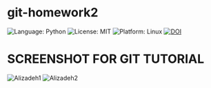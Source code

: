 
# git-homework2
<!-- Badges -->
![Language: Python](https://img.shields.io/badge/Language-Python-blue.svg)
![License: MIT](https://img.shields.io/badge/License-MIT-green.svg)
![Platform: Linux](https://img.shields.io/badge/Platform-Linux-orange.svg)
[![DOI](https://zenodo.org/badge/914548455.svg)](https://doi.org/10.5281/zenodo.14720533)

# SCREENSHOT FOR GIT TUTORIAL
![Alizadeh1](https://github.com/user-attachments/assets/eb4300d4-13db-4528-abd4-e4df68fdef3d) 
![Alizadeh2](https://github.com/user-attachments/assets/59eee247-5ac4-4a83-9618-6773e91f42d2) 

